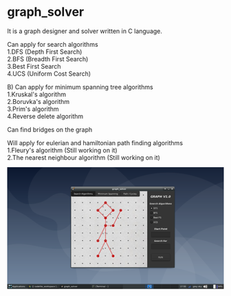# graph_solver
It is a graph designer and solver written in C language.

Can apply for search algorithms  
1.DFS (Depth First Search)  
2.BFS (Breadth First Search)  
3.Best First Search  
4.UCS (Uniform Cost Search)  


B) Can apply for minimum spanning tree algorithms  
1.Kruskal's algorithm  
2.Boruvka's algorithm  
3.Prim's algorithm  
4.Reverse delete algorithm  


Can find bridges on the graph


Will apply for eulerian and hamiltonian path finding algorithms  
1.Fleury's algorithm (Still working on it)  
2.The nearest neighbour algorithm (Still working on it)  

![alt text](resource/graph_solver_ss.png)
